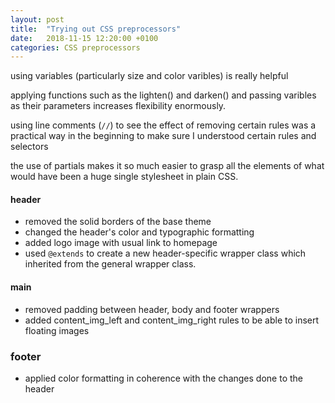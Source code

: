```yaml
---
layout: post
title:  "Trying out CSS preprocessors"
date:   2018-11-15 12:20:00 +0100
categories: CSS preprocessors
---
```


using variables (particularly size and color varibles) is really helpful

applying functions such as the lighten() and darken() and passing varibles as their parameters  increases flexibility enormously.

using line comments (`//`) to see the effect of removing certain rules was a practical way in the beginning to make sure I understood certain rules and selectors

the use of partials makes it so much easier to grasp all the elements of what would have been a huge single stylesheet in plain CSS.


#### header ####
+ removed the solid borders of the base theme
+ changed the header's color and typographic formatting
+ added logo image with usual link to homepage
+ used `@extends` to create a new header-specific wrapper class which inherited from the general wrapper class.

#### main ####
+ removed padding between header, body and footer wrappers
+ added content_img_left and content_img_right rules to be able to insert floating images

### footer ###
+ applied color formatting in coherence with the changes done to the header
